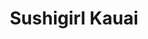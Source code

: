 ---
layout: place
title: "Sushigirl Kauai"
permalink: /hawaii/kilauea/sushigirl-kauai.html
stateAbbr: HI
stateName: Hawaii
cityName: Kilauea
seo:
  name: "Sushigirl Kauai"
  type: Restaurant
  links: https://www.sushigirlkauai.com/
description: "Sushigirl Kauai serves delicious sushi in Kilauea, Hawaii. Try fresh Japanese dishes for a great dining experience. "
place_id: ChIJYX2sdoLlBnwR8E8krPuR-r4
photos:
  - name: >-
      places/ChIJYX2sdoLlBnwR8E8krPuR-r4/photos/AeeoHcJD7E7KVbcvNdbZ9g6Vh9WvXUvbKLdGUIVF_7QZ_SAC5RwMh8DQdpyQLeRxRzE0xaEQ6io1JOn2qZkMAUJ7IF0zH6vJx0jeF89Q64S1azu7RPYDV24Zdj_sDMJeHrHQ_cny7ho0PXUvznXXYFaFo-AlCg2Y62MOw9PHnGxCXXfJpGwHfsxEz7f-azpngRWFbb2nhPDWAcGnWHAsmUjDqxEo00RosSxKtH0NSOqudRR3-bat1-kAja9z_VjS2yevlfiOfx9PdY0-ZQr5fK1nPlCldHFdmtoJTEgtWmUTo0BS3DH1C3uUjP8-HXiEiNAeUupJS37fjg41wNBgNjWhZph-5QV5Z42jguh7i5JO_l-W2ZQEswnT-OIQd8zcN30qxZd28qT465CaX39HdpM1t2DbtKC4tDQV1Ccc-SLe3dhW_A
    widthPx: 3072
    heightPx: 4080
    authorAttributions:
      - displayName: Diana Duangnet
        uri: https://maps.google.com/maps/contrib/109997293446070625252
        photoUri: >-
          https://lh3.googleusercontent.com/a-/ALV-UjXKB7iiOdBQuXbsNSekXQ2sIL9QQd3qLgbM4ASMDj698Um_W47Bpg=s100-p-k-no-mo
    flagContentUri: >-
      https://www.google.com/local/imagery/report/?cb_client=maps_api_places.places_api&image_key=!1e10!2sCIHM0ogKEICAgICh4t-wVA&hl=en-US
    googleMapsUri: >-
      https://www.google.com/maps/place//data=!3m4!1e2!3m2!1sCIHM0ogKEICAgICh4t-wVA!2e10!4m2!3m1!1s0x7c06e58276ac7d61:0xbefa91fbac244ff0
  - name: >-
      places/ChIJYX2sdoLlBnwR8E8krPuR-r4/photos/AeeoHcJZmMIQvCmK_pfN20kZZp0506V4o-dMM_h9KL2D6u0VWV_9vXLSj25P3_OoiuD8ekc6FTRqkD79n3Ghm2Zc2cx3vpM6E1aO7BXMSulFEI8NPAMk9M3SKEve-LK_ZNyDgkUAYXSCcsYxJVoOdYrNzVCXfchE2nzoIbI2NEWozBPpcp6zvFRNH3wGuNSGyrQ_FSxQ_AhD1CU-to3dLFKhGPaKbRhn_amvWFbHZ-kDbrIBu40_-I1n0_ZFK7vv9Y9K6jwStjuRB9SFxNVRIAJa-davD33QOIQyVdq1VkuJR7gCOPKuXRfcPKL2f-fFh-roTFyQpBHySwBJYlO2LMZ4yKdbUSeNTB_GoY7n3kQENDYRzR5B23LP0L1aSUY2jqyO4o5hlpbYR0jyybANVH9HPfOa3Ju459xwe5S-qQjMnEk
    widthPx: 4000
    heightPx: 2992
    authorAttributions:
      - displayName: Christian Ockerman
        uri: https://maps.google.com/maps/contrib/113565159628550439757
        photoUri: >-
          https://lh3.googleusercontent.com/a/ACg8ocKqw1S7KF7B_qYCvShZPZR2gj1q5xY1NJMw2usj7CcHIVkMUnQ=s100-p-k-no-mo
    flagContentUri: >-
      https://www.google.com/local/imagery/report/?cb_client=maps_api_places.places_api&image_key=!1e10!2sCIHM0ogKEICAgIC466ehOg&hl=en-US
    googleMapsUri: >-
      https://www.google.com/maps/place//data=!3m4!1e2!3m2!1sCIHM0ogKEICAgIC466ehOg!2e10!4m2!3m1!1s0x7c06e58276ac7d61:0xbefa91fbac244ff0
  - name: >-
      places/ChIJYX2sdoLlBnwR8E8krPuR-r4/photos/AeeoHcLqhQs7xUW6t1R2hZ5t1eZKafDgIeuGHG98qi4kCDxdOn7chtcQdvKC8AYnOufUrFC-ckcdVNVSdEjrH-wFdVQT7IpF6CwQfrEQYPBZYWFjJYGUY_g2QNt7XT4dOyJwycgmP0Kn08un42IV6zi0T5nAyxcjSnoUrq_dM1YjZHrnurWKTo2t2TmE-t4Ax7vvSrP9A5MdedzcS1hTWiQFGcg8yg8ufk1TgS73JzjdHhInyVRkYVMwBUcDw40qNnLH68sfnSyhjy3ie2LzxepqhhDxeWJeqTBmBZ5VL-Dt3we3tK5kmCEX29WXcZz5s6wPhv3FTS0l3X8C9r6YvL1J9R8tO_miDsWCI53A3n3ca1Ek7dwxw7zaDpaQLC3dHhlWPMjlVjwTXGr8TTivpp8Jpai7A7i8tfCW1TH0413W5WCYcQ
    widthPx: 3024
    heightPx: 4032
    authorAttributions:
      - displayName: Hannah Guernsey
        uri: https://maps.google.com/maps/contrib/100723124338085347830
        photoUri: >-
          https://lh3.googleusercontent.com/a-/ALV-UjXyWNg0uVSPhQp5FzAgU7x-Xbco-_-5Rbz57V28kJhnQENB4koc=s100-p-k-no-mo
    flagContentUri: >-
      https://www.google.com/local/imagery/report/?cb_client=maps_api_places.places_api&image_key=!1e10!2sCIHM0ogKEICAgICfhffbKA&hl=en-US
    googleMapsUri: >-
      https://www.google.com/maps/place//data=!3m4!1e2!3m2!1sCIHM0ogKEICAgICfhffbKA!2e10!4m2!3m1!1s0x7c06e58276ac7d61:0xbefa91fbac244ff0
  - name: >-
      places/ChIJYX2sdoLlBnwR8E8krPuR-r4/photos/AeeoHcLdz9LB1cJ-IRqSqrNzyIjEyJLe2dre3NuH_y_ZJSNdesECdpO2idZsnSjERR5dKvOA4oRLRKProZan038oYkYVZzgcQ606iXkid0DexN19GRLTn1V0HnXZevNiYsB6cEWZujEzOYCYg8x0ss7N1HoJw60cmigq9E1JJWmbNBEae6U6ceZ8doP_UAxbEUUrV80Mf21T1tPLyO2hEumWhEib2ZhzoSbBjd-AsIt8mbbw_NQQLMw5OD-rauYL5MSyiMMlg0cFU2ioj-HYYzcRtVUzOUELAXjdsKepzyLjoaHzlK740sdlGqamLeFs1jGk4uBt7kf7NbcjX6-HBnk3Iozj_8z1O2PdvACoXAmLW_rY9-4v9be-UKzakMpKLwzr18xxfshs8FQxCFQdLCgOajisgYDbV45vWW_vwjqeVP88yQ
    widthPx: 3024
    heightPx: 4032
    authorAttributions:
      - displayName: Abby Thounaojam
        uri: https://maps.google.com/maps/contrib/113353915155658627122
        photoUri: >-
          https://lh3.googleusercontent.com/a/ACg8ocLBZA8a4voksDXWPlGvr18S22kx0mdVRpIJc5wphtR1LEvyag=s100-p-k-no-mo
    flagContentUri: >-
      https://www.google.com/local/imagery/report/?cb_client=maps_api_places.places_api&image_key=!1e10!2sCIHM0ogKEICAgICb9pm2Pw&hl=en-US
    googleMapsUri: >-
      https://www.google.com/maps/place//data=!3m4!1e2!3m2!1sCIHM0ogKEICAgICb9pm2Pw!2e10!4m2!3m1!1s0x7c06e58276ac7d61:0xbefa91fbac244ff0
  - name: >-
      places/ChIJYX2sdoLlBnwR8E8krPuR-r4/photos/AeeoHcJqotoGID3-_yMv9AlXB6QY9IXfTGgvrx7dTHgHoGJ5desiPEo9cHzR-rtFc9iUctRpOVwdIMVsgWkbxcf26vtgD-vAR03wxSgJkIpfnwBdFcT9RF6TCNk8h1V63X50Ds2ApPGimUauG-Rs4nk4kMpDM5L2k8UA05oicKEEh7ehSPlTPZsbvgefrkaphczEGXyuj4FUQE6KEQm_oUJC36bI2T2ogXx4OvML3rgbHyVIWRHglA0BSPAGF1pzWnXm-3Q4fAhWHwDcGemYnlA7NxfXYslYw8wIxEntXb07r3PYozRMyVg2iFCoJ4P7dRz7Cbu11ID2mWAUsoyBhW22jjTMXC2toTrSD-B2o1Jn6ZA_W8Gm9Ms_MtSfpK6FrnDTetOoshCNvFfP8JUEpWgKww_v7sn5AHeo427VCwdov4DXhw
    widthPx: 4080
    heightPx: 3072
    authorAttributions:
      - displayName: Katie McDonough
        uri: https://maps.google.com/maps/contrib/115144933653475248416
        photoUri: >-
          https://lh3.googleusercontent.com/a-/ALV-UjVY7fJpA6VShnIQZZZFJ03ehBBDd_PmwX0PllnichC4Glqu5ZXuzg=s100-p-k-no-mo
    flagContentUri: >-
      https://www.google.com/local/imagery/report/?cb_client=maps_api_places.places_api&image_key=!1e10!2sCIHM0ogKEICAgICH8euMNA&hl=en-US
    googleMapsUri: >-
      https://www.google.com/maps/place//data=!3m4!1e2!3m2!1sCIHM0ogKEICAgICH8euMNA!2e10!4m2!3m1!1s0x7c06e58276ac7d61:0xbefa91fbac244ff0
  - name: >-
      places/ChIJYX2sdoLlBnwR8E8krPuR-r4/photos/AeeoHcKJdv2G5ZCsj852sSrYGh3IDcJ_KDMfnD3xtRE9UkQK19x5ecpegRKQFnpghjK7k9cP0pZOsMpYpCaOmbJEZ13_UVJNgXCT9i4Ng-Ff5JWGvF8WHGFwOp_c6cPViiWTIbDVcOcKU-E4uUGRiy3qJ-iQsfDs6rUkw5xLE_H07Y-d7d3zO9kim7BEN9q6E7Fs-QBOfihH6iMAIHFj4q57T2eTl4Z4Bz7agIfTjhhK9z8vmTHqSbpUagUBjbuGDsWy4YjdVjJIddoLzIzjkM1mgzZCcEWLIZ2gqwkaOcU9Xhb5LWEOWfe2EDWmWE9BdM-Kw8-CXQmb7OtY737GifkodUDh8VFfYY8E6X6cNPItyr5gVf6yTJLRhkJbDMBEs_ncFApCCh1Za3xHPLpI6CQk7-MPGeOkd0LuRhSiBr0kw_iMBVJl
    widthPx: 1284
    heightPx: 1713
    authorAttributions:
      - displayName: Kona Bean
        uri: https://maps.google.com/maps/contrib/114177416262637432539
        photoUri: >-
          https://lh3.googleusercontent.com/a-/ALV-UjVW79Oor8vmy6lv1PGu1V05sBmhj40kDDHA3qKr_4hR2xBPy1ih=s100-p-k-no-mo
    flagContentUri: >-
      https://www.google.com/local/imagery/report/?cb_client=maps_api_places.places_api&image_key=!1e10!2sCIHM0ogKEICAgIC2283_ngE&hl=en-US
    googleMapsUri: >-
      https://www.google.com/maps/place//data=!3m4!1e2!3m2!1sCIHM0ogKEICAgIC2283_ngE!2e10!4m2!3m1!1s0x7c06e58276ac7d61:0xbefa91fbac244ff0
  - name: >-
      places/ChIJYX2sdoLlBnwR8E8krPuR-r4/photos/AeeoHcITC-0bI2xdxdG1j0IOAXj3JTezl5ilC1wIMsMLU1oqn_MZZjTvwRl2M1O9EjtSAvub7Ld8ilxTob90ffagIdHjobs4bTIj-gY097x4fy3C7AmGfLU29BBcJTF9hbZrVH6kbnKvcPlPyzD0z1oyMlrn0h83-lLtNGgOGeJm5TJRG_-uOLIiyGFts2srrr32zi1yiEOLX0BKSQyoGlhd3xfaV1z2UN5iXDhUB6NEhWw7WqwxIVatBdr2JBnaHQulXwrPvb0xl0o19WmwqWd-zWluuBN01fVhsfx-a-oVActdmTDxOfJwuOpICUbA2pU95dhkOTumQEK9TzExyEgDHJDDWX8H_2T9QJ1AsIuPQOCsIEwNOPQAvvhvq3sJ910msMcRfeW6h7E2QLFfZWWOD4dZJhnnBLzQzg-u3oazZHahyQ
    widthPx: 3024
    heightPx: 4032
    authorAttributions:
      - displayName: Izzy M
        uri: https://maps.google.com/maps/contrib/106003941386466205138
        photoUri: >-
          https://lh3.googleusercontent.com/a-/ALV-UjWBH0LP9giqQ6Lskz8YBKjHWTuccNMt9mDVFhhfnajgFz9SieSl=s100-p-k-no-mo
    flagContentUri: >-
      https://www.google.com/local/imagery/report/?cb_client=maps_api_places.places_api&image_key=!1e10!2sCIHM0ogKEICAgICvp92HZA&hl=en-US
    googleMapsUri: >-
      https://www.google.com/maps/place//data=!3m4!1e2!3m2!1sCIHM0ogKEICAgICvp92HZA!2e10!4m2!3m1!1s0x7c06e58276ac7d61:0xbefa91fbac244ff0
  - name: >-
      places/ChIJYX2sdoLlBnwR8E8krPuR-r4/photos/AeeoHcJGOj_FihKQmrJ3BiuS574y_lyWPBeAu53Vu-1w93MJ9RNjeDXe-ax_eI-cwNIe8T_oOnUwuYNY0zNQWue-zNJs7QKLznLjQL9CfqYjaZZsAc5dxzdhfCXF5CZ5RwbRYP2L6yzx5C1SmJeZ1zcwe-63KnwFaUnVPQf9uG3NRSdNV-qgPPLsqnsBVVR1Tym2SowYnwqcqi5cmccf9LGYOk_CjC5sIlWEjIuvtTPr6FrjA3AY8U94pvVK9EFfsgQebeYYu7VIirbyg22_f-l-L3AGNHAhx1ULIaKGkJCeuHc7uzd_PENUAFuUqrryMdNXAZ4cRNzzjIRMMpS-10V9uj9r3Eup6wYTE-Lm8FFCuP8bwMOgWaiE8AAjNDiNpN-q0Xy3RWifVV9QQqXTZtNBzlZfp-ZJ7qME2Jl_ZPD3ckDepelM
    widthPx: 4032
    heightPx: 3024
    authorAttributions:
      - displayName: Shannon W
        uri: https://maps.google.com/maps/contrib/107581143246590623045
        photoUri: >-
          https://lh3.googleusercontent.com/a/ACg8ocLjxl8DbTRXLfVtbjAj23nVUCAbggvFrYjLM8jprAxwk1-euA=s100-p-k-no-mo
    flagContentUri: >-
      https://www.google.com/local/imagery/report/?cb_client=maps_api_places.places_api&image_key=!1e10!2sCIHM0ogKEICAgIC7teGf6gE&hl=en-US
    googleMapsUri: >-
      https://www.google.com/maps/place//data=!3m4!1e2!3m2!1sCIHM0ogKEICAgIC7teGf6gE!2e10!4m2!3m1!1s0x7c06e58276ac7d61:0xbefa91fbac244ff0
  - name: >-
      places/ChIJYX2sdoLlBnwR8E8krPuR-r4/photos/AeeoHcLxSfTMZDHp0p7c48IqFh89ksnZOUMnvgmb3DeQgszeJEkncnpKoylTZul-D1Oi6fdv0zdMk28vybPG5UioAFTedRqp_cgGMUCtiNhI_OjLH-LMoiWagUJnkrgozrwIvYwLVycgTbDHQrDrngA1Z0aKvKt-bGzv0BmPRpSFxm6NceraEyOEEpD1j7k5UJm4C-DPN4ebWt_TzG2c5yZq1SXtgz61uIv_h8jEMq19tTsW8AShq_53U1ylHSFj5kXpb_sMmFtJ8RSONzBRl63zmCA-aiJQ1I38ILCO4OAdaAFUHhWhsUMb69gYTejyQhI2oasYBB433_hWkfYrNoSgr6KVAi2XyVJrct-8dDfUI39WGvZKgKQ8bjH_pEmsXYren1JzIz2fBN2iYB7P6DeMsqMMIwd0EylbWivQtee-SGs
    widthPx: 4032
    heightPx: 3024
    authorAttributions:
      - displayName: Artem Moshkovich
        uri: https://maps.google.com/maps/contrib/116823686993351084287
        photoUri: >-
          https://lh3.googleusercontent.com/a-/ALV-UjV_8vSMF991TEZhzlFpHebk53YjCwsqEVNkykeprlLEMMum63pe=s100-p-k-no-mo
    flagContentUri: >-
      https://www.google.com/local/imagery/report/?cb_client=maps_api_places.places_api&image_key=!1e10!2sCIHM0ogKEICAgID4uu7uew&hl=en-US
    googleMapsUri: >-
      https://www.google.com/maps/place//data=!3m4!1e2!3m2!1sCIHM0ogKEICAgID4uu7uew!2e10!4m2!3m1!1s0x7c06e58276ac7d61:0xbefa91fbac244ff0
  - name: >-
      places/ChIJYX2sdoLlBnwR8E8krPuR-r4/photos/AeeoHcIdM9-1WH3n9B4-EZVRAIEqgp2TSJMcpLsGWgsf067rsWG5NT1wM2FR99blwQgmLeo3ojoXb3lUpv3YYfZsO0hxPyJZPlHSXnMb2XhpD2vbbj_KBtylxKnZk6u3rB3Gdy1nXLEmbFzAxo_yGuPQ85yyB7gtJdBCntD-ah1nmSyvC1ZrO8lqMFFDjIi035Yn0MLmqeeGVovOLi_dkkNMyNOkLEmanfm0cnhFaU_QQSd9_kixSpwvObT2W0NGduiIiNxGUSzjKZAwtd7UuORFAzsCan0xa8Iltyfrv2_s0ayo1CVwi1sM9P0KYpFFZ3_LOIJ11wlZb3fmPeudORq1z07dPxlgBq-0O7pL2Am9rm42ccjeYvo-KjJP-EaaDr_73724qGXdYpWLNjOkMSZv7ITirja-03GSHYNeVNwgc9dPKPHm
    widthPx: 4080
    heightPx: 3072
    authorAttributions:
      - displayName: Katie McDonough
        uri: https://maps.google.com/maps/contrib/115144933653475248416
        photoUri: >-
          https://lh3.googleusercontent.com/a-/ALV-UjVY7fJpA6VShnIQZZZFJ03ehBBDd_PmwX0PllnichC4Glqu5ZXuzg=s100-p-k-no-mo
    flagContentUri: >-
      https://www.google.com/local/imagery/report/?cb_client=maps_api_places.places_api&image_key=!1e10!2sCIHM0ogKEICAgICH8auzjgE&hl=en-US
    googleMapsUri: >-
      https://www.google.com/maps/place//data=!3m4!1e2!3m2!1sCIHM0ogKEICAgICH8auzjgE!2e10!4m2!3m1!1s0x7c06e58276ac7d61:0xbefa91fbac244ff0
address: 2484 Keneke St, Kilauea, HI 96754, USA
street: 2484 Keneke St
city: Kilauea
state: HI
zip: '96754'
country: USA
neighborhood: null
latitude: '22.212316'
longitude: '-159.406927'
accessibility_options:
  wheelchairAccessibleParking: true
  wheelchairAccessibleEntrance: true
  wheelchairAccessibleSeating: true
business_status: OPERATIONAL
name: Sushigirl Kauai
google_maps_links:
  directionsUri: >-
    https://www.google.com/maps/dir//''/data=!4m7!4m6!1m1!4e2!1m2!1m1!1s0x7c06e58276ac7d61:0xbefa91fbac244ff0!3e0
  placeUri: https://maps.google.com/?cid=13761472121494851568
  writeAReviewUri: >-
    https://www.google.com/maps/place//data=!4m3!3m2!1s0x7c06e58276ac7d61:0xbefa91fbac244ff0!12e1
  reviewsUri: >-
    https://www.google.com/maps/place//data=!4m4!3m3!1s0x7c06e58276ac7d61:0xbefa91fbac244ff0!9m1!1b1
  photosUri: >-
    https://www.google.com/maps/place//data=!4m3!3m2!1s0x7c06e58276ac7d61:0xbefa91fbac244ff0!10e5
primary_type: Sushi Restaurant
opening_hours:
  regular:
    - 'Monday: 11:00 AM – 3:00 PM, 4:00 – 8:00 PM'
    - 'Tuesday: 11:00 AM – 3:00 PM, 4:00 – 8:00 PM'
    - 'Wednesday: 11:00 AM – 3:00 PM, 4:00 – 8:00 PM'
    - 'Thursday: 11:00 AM – 3:00 PM, 4:00 – 8:00 PM'
    - 'Friday: 11:00 AM – 3:00 PM, 4:00 – 8:00 PM'
    - 'Saturday: 11:00 AM – 3:00 PM, 4:00 – 8:00 PM'
    - 'Sunday: 11:00 AM – 3:00 PM, 4:00 – 8:00 PM'
  current:
    - 'Monday: 11:00 AM – 3:00 PM, 4:00 – 8:00 PM'
    - 'Tuesday: 11:00 AM – 3:00 PM, 4:00 – 8:00 PM'
    - 'Wednesday: 11:00 AM – 3:00 PM, 4:00 – 8:00 PM'
    - 'Thursday: 11:00 AM – 3:00 PM, 4:00 – 8:00 PM'
    - 'Friday: 11:00 AM – 3:00 PM, 4:00 – 8:00 PM'
    - 'Saturday: 11:00 AM – 3:00 PM, 4:00 – 8:00 PM'
    - 'Sunday: 11:00 AM – 3:00 PM, 4:00 – 8:00 PM'
secondary_opening_hours:
  regular:
    weekdayDescriptions: null
    type: null
  current:
    weekdayDescriptions: null
    type: null
phone: (808) 320-8646
price_level: PRICE_LEVEL_MODERATE
price_range: $10 &ndash; $20
rating: '4.5'
rating_count: 0
website: https://www.sushigirlkauai.com/
reviews: null
parking_options: null
payment_options: null
allow_dogs: null
curbside_pickup: null
delivery: null
dine_in: null
good_for_children: null
good_for_groups: null
good_for_sports: null
live_music: null
menu_for_children: null
outdoor_seating: null
reservable: null
restroom: null
serves_beer: null
serves_breakfast: null
serves_brunch: null
serves_cocktails: null
serves_coffee: null
serves_dinner: null
serves_dessert: null
serves_lunch: null
serves_vegetarian_food: null
serves_wine: null
takeout: null
update_category: essentials
summary: null

---